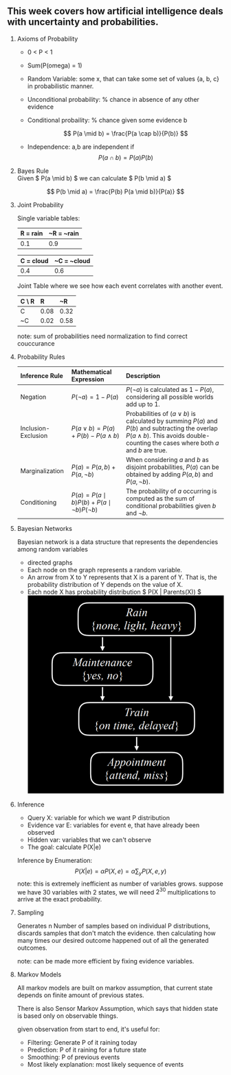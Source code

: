 ## This week covers how artificial intelligence deals with uncertainty and probabilities. 

1) Axioms of Probability 
    * 0 < P < 1
    * Sum(P(omega) = 1)
    * Random Variable: some x, that can take some set of values {a, b, c} in probabilistic manner. 
    * Unconditional probability: % chance in absence of any other evidence
    * Conditional probaility: % chance given some evidence b

        $$ P(a \mid b) = \frac{P(a \cap b)}{P(b)} $$
    * Independence: a,b are independent if 
        $$ P(a \cap b) = P(a)P(b) $$

2) Bayes Rule 
<br> Given $ P(a \mid b) $ we can calculate $ P(b \mid a) $

$$
P(b \mid a) = \frac{P(b) P(a \mid b)}{P(a)}
$$

3) Joint Probability 

    Single variable tables: 

    | R = rain | ~R = ~rain|    
    |----------|-----------| 
    | 0.1      | 0.9       |
    
    | C = cloud | ~C = ~cloud |    
    |----------|-----------| 
    | 0.4      | 0.6       |

    Joint Table where we see how each event correlates with another event. 

    | C \ R   | R  | ~R |
    |---------|----------|-----------|
    | C   | 0.08     | 0.32      |
    | ~C   | 0.02     | 0.58      |

    note: sum of probabilities need normalization to find correct couccurance 

4) Probability Rules 
    
    | Inference Rule                | Mathematical Expression                     | Description |
    |-------------------------------|---------------------------------------------|-------------|
    | Negation                      | $P(\neg a) = 1 - P(a)$                     | $P(\neg a)$ is calculated as $1 - P(a)$, considering all possible worlds add up to $1$. |
    | Inclusion-Exclusion           | $P(a \lor b) = P(a) + P(b) - P(a \land b)$  | Probabilities of $(a \lor b)$ is calculated by summing $P(a)$ and $P(b)$ and subtracting the overlap $P(a \land b)$. This avoids double-counting the cases where both $a$ and $b$ are true. |
    | Marginalization               | $P(a) = P(a, b) + P(a, \neg b)$             | When considering $a$ and $b$ as disjoint probabilities, $P(a)$ can be obtained by adding $P(a, b)$ and $P(a, \neg b)$. |
    | Conditioning                  | $` P(a) = P(a \mid b)P(b) + P(a \mid \neg b)P(\neg b) `$ | The probability of $a$ occurring is computed as the sum of conditional probabilities given $b$ and $\neg b$. |

5) Bayesian Networks

    Bayesian network is a data structure that represents the dependencies among random variables
    * directed graphs
    * Each node on the graph represents a random variable.
    * An arrow from X to Y represents that X is a parent of Y. That is, the probability distribution of Y depends on the value of X.
    * Each node X has probability distribution $ P(X | Parents(X)) $
![Bayesian Graph](./images/bayesiannetwork.png)

6) Inference 
    * Query X: variable for which we want P distribution
    * Evidence var E: variables for event e, that have already been observed
    * Hidden var: variables that we can't observe
    * The goal: calculate P(X|e)
    
    Inference by Enumeration: 
    $$
    P(X | e) = \alpha P(X, e) = \alpha \sum_{y} P(X, e, y)
    $$
    note: this is extremely inefficient as number of variables grows. suppose we have 30 variables with 2 states, we will need $2^{30}$ multiplications to arrive at the exact probability.

7) Sampling 

    Generates n Number of samples based on individual P distributions, discards samples that don't match the evidence.
    then calculating how many times our desired outcome happened out of all the generated outcomes.  

    note: can be made more efficient by fixing evidence variables. 

8) Markov Models 
    
    All markov models are built on markov assumption, that current state depends on finite amount of previous states. 

    There is also Sensor Markov Assumption, which says that hidden state is based only on observable things.

    given observation from start to end, it's useful for: 
    * Filtering: Generate P of it raining today
    * Prediction: P of it raining for a future state
    * Smoothing: P of previous events
    * Most likely explanation: most likely sequence of events



